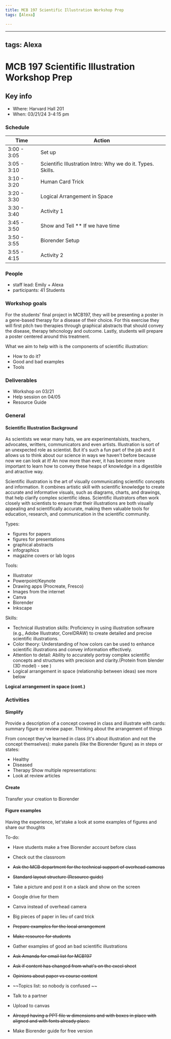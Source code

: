 ```yaml
---
title: MCB 197 Scientific Illustration Workshop Prep
tags: [Alexa]

---
```


---
tags: Alexa
---
# MCB 197 Scientific Illustration Workshop Prep
## Key info
- Where: Harvard Hall 201
- When: 03/21/24 3-4:15 pm

### Schedule

| Time | Action | 
| -------- | -------- | 
|  3:00 - 3:05 | Set up   |
|  3:05 - 3:10 |  Scientific Illustration Intro: Why we do it. Types. Skills. | 
|  3:10 - 3:20 |  Human Card Trick  |
| 3:20 - 3:30  |  Logical Arrangement in Space |
|  3:30 - 3:40 |  Activity 1  |
|  3:45 - 3:50 |  Show and Tell ** If we have time | 
|  3:50 - 3:55 |  Biorender Setup  | 
|  3:55 - 4:15 |  Activity 2  | 



### People
* staff lead: Emily + Alexa
* participants: 41 Students

### Workshop goals 
For the students' final project in MCB197, they will be presenting a poster in a gene-based therapy for a disease of their choice. For this exercise they will first pitch two therapies through graphical abstracts that should convey the disease, therapy tehcnology and outcome. Lastly, students will prepare a poster centered around this treatment.

What we aim to help with is the components of scientific illustration: 
- How to do it? 
- Good and bad examples 
- Tools

### Deliverables 
- Workshop on 03/21
- Help session on 04/05
- Resource Guide 

### General
#### Scientific Illustration Background 
As scientists we wear many hats, we are experimentalsists, teachers, advocates, writters, communicators and even artists. Illustration is sort of an unexpected role as scientist. But it's such a fun part of the job and it allows us to think about our science in ways we haven't before because now we can look at it! An now more than ever, it has become more important to learn how to convey these heaps of knowledge in a digestible and atractive way. 

Scientific illustration is the art of visually communicating scientific concepts and information. It combines artistic skill with scientific knowledge to create accurate and informative visuals, such as diagrams, charts, and drawings, that help clarify complex scientific ideas. Scientific illustrators often work closely with scientists to ensure that their illustrations are both visually appealing and scientifically accurate, making them valuable tools for education, research, and communication in the scientific community.

Types:
- figures for papers 
- figures for presentations 
- graphical abstracts 
- infographics 
- magazine covers or lab logos 

Tools: 
- Illustrator 
- Powerpoint/Keynote 
- Drawing apps (Procreate, Fresco)
- Images from the internet 
- Canva
- Biorender
- Inkscape

Skills: 
- Technical illustration skills: Proficiency in using illustration software (e.g., Adobe Illustrator, CorelDRAW) to create detailed and precise scientific illustrations.
- Color theory: Understanding of how colors can be used to enhance scientific illustrations and convey information effectively.
- Attention to detail: Ability to accurately portray complex scientific concepts and structures with precision and clarity.(Protein from blender (3D model) - see )
- Logical arrangement in space (relationship between ideas) see more below

**Logical arrangement in space (cont.)**

### Activities 
#### Simplify 
Provide a description of a concept covered in class and illustrate with cards: summary figure or review paper. Thinking about the arrangement of things 

From concept they've learned in class (it's about illustration and not the concept themselves): make panels (like the Biorender figure) as in steps or states: 
- Healthy 
- Diseased 
- Therapy
Show multiple representations: 
- Look at review articles 

#### Create 
Transfer your creation to Biorender 

#### Figure examples
Having the experience, let'stake a look at some examples of figures and share our thoughts 

To-do: 
- Have students make a free Biorender account before class
- Check out the classroom 
- ~~Ask the MCB department for the technical support of overhead cameras~~
- ~~Standard layout structure (Resource guide)~~
- Take a picture and post it on a slack and show on the screen 
- Google drive for them 
- Canva instead of overhead camera 
- Big pieces of paper in lieu of card trick 
- ~~Prepare examples for the local arrangement~~
- ~~Make resource for students~~
- Gather examples of good an bad scientific illustrations
- ~~Ask Amanda for email list for MCB197~~
- ~~Ask if content has changed from what's on the excel sheet~~
- ~~Opinions about paper vs course content~~ 

- ~~Topics list: so nobody is confused ~~
- Talk to a partner
- Upload to canvas
- ~~Alreayd having a PPT file w dimensions and with boxes in place with aligned and with fonts already place.~~
- Make Biorender guide for free version 